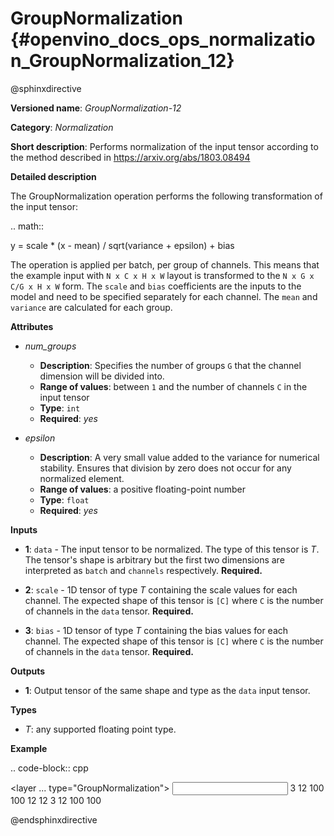 # GroupNormalization {#openvino_docs_ops_normalization_GroupNormalization_12}

@sphinxdirective

**Versioned name**: *GroupNormalization-12*

**Category**: *Normalization*

**Short description**: Performs normalization of the input tensor according to the method described in https://arxiv.org/abs/1803.08494

**Detailed description**

The GroupNormalization operation performs the following transformation of the input tensor:

.. math::

   y = scale * (x - mean) / sqrt(variance + epsilon) + bias

The operation is applied per batch, per group of channels. This means that the example input with ``N x C x H x W`` layout is transformed to the ``N x G x C/G x H x W`` form. The ``scale`` and ``bias`` coefficients are the inputs to the model and need to be specified separately for each channel. The ``mean`` and ``variance`` are calculated for each group.

**Attributes**

* *num_groups*

  * **Description**: Specifies the number of groups ``G`` that the channel dimension will be divided into.
  * **Range of values**: between ``1`` and the number of channels ``C`` in the input tensor
  * **Type**: ``int``
  * **Required**: *yes*

* *epsilon*

  * **Description**: A very small value added to the variance for numerical stability. Ensures that division by zero does not occur for any normalized element.
  * **Range of values**: a positive floating-point number
  * **Type**: ``float``
  * **Required**: *yes*

**Inputs**

* **1**: ``data`` - The input tensor to be normalized. The type of this tensor is *T*. The tensor's shape is arbitrary but the first two dimensions are interpreted as ``batch`` and ``channels`` respectively. **Required.**

* **2**: ``scale`` - 1D tensor of type *T* containing the scale values for each channel. The expected shape of this tensor is ``[C]`` where ``C`` is the number of channels in the ``data`` tensor. **Required.**

* **3**: ``bias`` - 1D tensor of type *T* containing the bias values for each channel. The expected shape of this tensor is ``[C]`` where ``C`` is the number of channels in the ``data`` tensor. **Required.**

**Outputs**

* **1**: Output tensor of the same shape and type as the ``data`` input tensor.

**Types**

* *T*: any supported floating point type.

**Example**

.. code-block:: cpp

<layer ... type="GroupNormalization">
    <data epsilon="1e-5" num_groups="4"/>
    <input>
        <port id="0">
            <dim>3</dim>
            <dim>12</dim>
            <dim>100</dim>
            <dim>100</dim>
        </port>
        <port id="1">
            <dim>12</dim> <!-- 12 scale values, 1 for each channel -->
        </port>
        <port id="2">
            <dim>12</dim> <!-- 12 bias values, 1 for each channel -->
        </port>
    </input>
    <output>
        <port id="3">
            <dim>3</dim>
            <dim>12</dim>
            <dim>100</dim>
            <dim>100</dim>
        </port>
    </output>
</layer>


@endsphinxdirective

